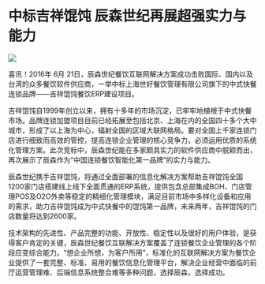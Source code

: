# 中标吉祥馄饨  辰森世纪再展超强实力与能力

![](http://www.choicesoft.com.cn/UploadFile/201662310126291.jpg)

喜讯！2016年 6月 21日，辰森世纪餐饮互联网解决方案成功击败国际、国内以及台湾的众多餐饮软件供应商，一举中标上海世好餐饮管理有限公司旗下的中式快餐连锁品牌——吉祥馄饨餐饮ERP建设项目。

吉祥馄饨自1999年创立以来，拥有十多年的市场沉淀，已牢牢地植根于中式快餐市场。品牌连锁加盟项目目前已经拓展至包括北京、上海在内的全国四十多个大中城市，形成了以上海为中心，辐射全国的区域大联网格局。要对全国上千家连锁门店进行细致而高效的管控，提高连锁企业管理的核心竞争力，必须运用优质的系统化管理方案。此次竞标中，辰森世纪能在多家颇具实力的软件供应商中脱颖而出，再次展示了辰森作为“中国连锁餐饮智能化第一品牌”的实力与能力。

辰森世纪携手吉祥馄饨，将通过全面部署的信息化解决方案帮助吉祥馄饨全国1200家门店搭建线上线下全面贯通的ERP系统，提供包含总部集成BOH、门店管理POS及O2O外卖等稳定的精细化管理模块，满足目前市场中多样化设备和应用的需求，助力吉祥馄饨成为中式快餐中的馄饨第一品牌，未来两年，吉祥馄饨的门店数量将达到2600家。

技术架构的先进性、产品完整的功能、开放性、稳定性以及很好的用户体验，是获得客户肯定的关键，辰森世纪餐饮互联解决方案覆盖了连锁餐饮企业管理的各个阶段应变综合能力。“想企业所想，为客户所用”，标准化的互联网解决方案为餐饮企业提供了一套完整、标准、易用的餐饮信息化管理平台，解决企业经营中面临的前厅运营管理难、后端信息系统整合难等多种问题，选择辰森，选择成功。